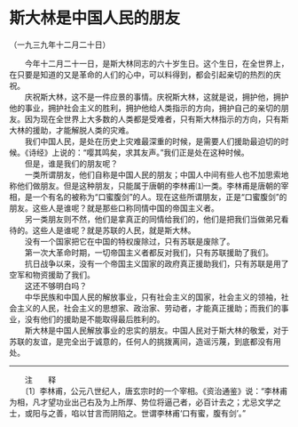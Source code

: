 # 斯大林是中国人民的朋友  
（一九三九年十二月二十日）  
  
　　今年十二月二十一日，是斯大林同志的六十岁生日。这个生日，在全世界上，在只要是知道的又是革命的人们的心中，可以料得到，都会引起亲切的热烈的庆祝。   
　　庆祝斯大林，这不是一件应景的事情。庆祝斯大林，这就是说，拥护他，拥护他的事业，拥护社会主义的胜利，拥护他给人类指示的方向，拥护自己的亲切的朋友。因为现在全世界上大多数的人类都是受难者，只有斯大林指示的方向，只有斯大林的援助，才能解脱人类的灾难。   
　　我们中国人民，是处在历史上灾难最深重的时候，是需要人们援助最迫切的时候。《诗经》上说的：“嘤其鸣矣，求其友声。”我们正是处在这种时候。   
　　但是，谁是我们的朋友呢？   
　　一类所谓朋友，他们自称是中国人民的朋友；中国人中间有些人也不加思索地称他们做朋友。但是这种朋友，只能属于唐朝的李林甫⑴一类。李林甫是唐朝的宰相，是一个有名的被称为“口蜜腹剑”的人。现在这些所谓朋友，正是“口蜜腹剑”的朋友。这些人是谁呢？就是那些口称同情中国的帝国主义者。   
　　另一类朋友则不然，他们是拿真正的同情给我们的，他们是把我们当做弟兄看待的。这些人是谁呢？就是苏联的人民，就是斯大林。   
　　没有一个国家把它在中国的特权废除过，只有苏联是废除了。   
　　第一次大革命时期，一切帝国主义者都反对我们，只有苏联援助了我们。   
　　抗日战争以来，没有一个帝国主义国家的政府真正援助我们，只有苏联是用了空军和物资援助了我们。   
　　这还不够明白吗？   
　　中华民族和中国人民的解放事业，只有社会主义的国家，社会主义的领袖，社会主义的人民，社会主义的思想家、政治家、劳动者，才能真正援助；而我们的事业，没有他们的援助是不能取得最后胜利的。   
　　斯大林是中国人民解放事业的忠实的朋友。中国人民对于斯大林的敬爱，对于苏联的友谊，是完全出于诚意的，任何人的挑拨离间，造谣污蔑，到底都没有用处。   
  
  
------------------  
　　注　　释   
　　〔1〕李林甫，公元八世纪人，唐玄宗时的一个宰相。《资治通鉴》说：“李林甫为相，凡才望功业出己右及为上所厚、势位将逼己者，必百计去之；尤忌文学之士，或阳与之善，啗以甘言而阴陷之。世谓李林甫‘口有蜜，腹有剑’。”   